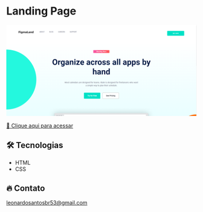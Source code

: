# Landing Page

![preview](./.github/preview.png)


[🔗 Clique aqui para acessar](https://leonardo21042006.github.io/Landing-Page1/)

## 🛠️ Tecnologias 

- HTML
- CSS


## 🔥 Contato

leonardosantosbr53@gmail.com